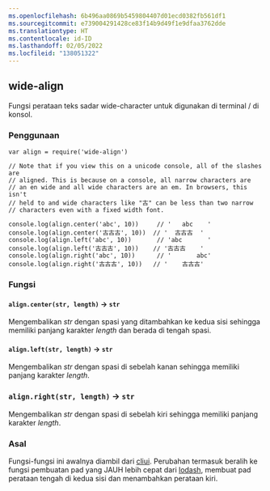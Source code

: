 ```yaml
---
ms.openlocfilehash: 6b496aa0869b5459804407d01ecd0382fb561df1
ms.sourcegitcommit: e739004291428ce83f14b9d49f1e9dfaa3762dde
ms.translationtype: HT
ms.contentlocale: id-ID
ms.lasthandoff: 02/05/2022
ms.locfileid: "138051322"
---
```

<a name="wide-align"></a>wide-align
----------

Fungsi perataan teks sadar wide-character untuk digunakan di terminal / di konsol.

### <a name="usage"></a>Penggunaan

```
var align = require('wide-align')

// Note that if you view this on a unicode console, all of the slashes are
// aligned. This is because on a console, all narrow characters are
// an en wide and all wide characters are an em. In browsers, this isn't
// held to and wide characters like "古" can be less than two narrow
// characters even with a fixed width font.

console.log(align.center('abc', 10))     // '   abc    '
console.log(align.center('古古古', 10))  // '  古古古  '
console.log(align.left('abc', 10))       // 'abc       '
console.log(align.left('古古古', 10))    // '古古古    '
console.log(align.right('abc', 10))      // '       abc'
console.log(align.right('古古古', 10))   // '    古古古'
```

### <a name="functions"></a>Fungsi

#### <a name="aligncenterstr-length--str"></a>`align.center(str, length)` → `str`

Mengembalikan *str* dengan spasi yang ditambahkan ke kedua sisi sehingga memiliki panjang karakter *length* dan berada di tengah spasi.

#### <a name="alignleftstr-length--str"></a>`align.left(str, length)` → `str`

Mengembalikan *str* dengan spasi di sebelah kanan sehingga memiliki panjang karakter *length*.

### <a name="alignrightstr-length--str"></a>`align.right(str, length)` → `str`

Mengembalikan *str* dengan spasi di sebelah kiri sehingga memiliki panjang karakter *length*.

### <a name="origins"></a>Asal

Fungsi-fungsi ini awalnya diambil dari [cliui](https://npmjs.com/package/cliui). Perubahan termasuk beralih ke fungsi pembuatan pad yang JAUH lebih cepat dari [lodash](https://npmjs.com/package/lodash), membuat pad perataan tengah di kedua sisi dan menambahkan perataan kiri.
